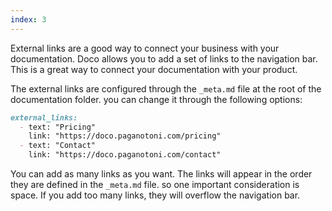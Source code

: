 ```yaml
---
index: 3
---
```


External links are a good way to connect your business with your documentation. Doco allows you to add a set of links to the navigation bar. This is a great way to connect your documentation with your product. 

The external links are configured through the `_meta.md` file at the root of the documentation folder. you can change it through the following options:

```markdown
external_links:
  - text: "Pricing"
    link: "https://doco.paganotoni.com/pricing"
  - text: "Contact"
    link: "https://doco.paganotoni.com/contact"
```

You can add as many links as you want. The links will appear in the order they are defined in the `_meta.md` file. so one important consideration is space. If you add too many links, they will overflow the navigation bar.